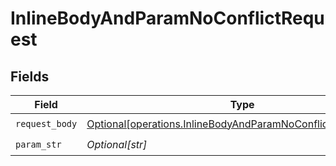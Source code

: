 # InlineBodyAndParamNoConflictRequest


## Fields

| Field                                                                                                                                  | Type                                                                                                                                   | Required                                                                                                                               | Description                                                                                                                            |
| -------------------------------------------------------------------------------------------------------------------------------------- | -------------------------------------------------------------------------------------------------------------------------------------- | -------------------------------------------------------------------------------------------------------------------------------------- | -------------------------------------------------------------------------------------------------------------------------------------- |
| `request_body`                                                                                                                         | [Optional[operations.InlineBodyAndParamNoConflictRequestBody]](undefined/models/operations/inlinebodyandparamnoconflictrequestbody.md) | :heavy_check_mark:                                                                                                                     | N/A                                                                                                                                    |
| `param_str`                                                                                                                            | *Optional[str]*                                                                                                                        | :heavy_check_mark:                                                                                                                     | N/A                                                                                                                                    |